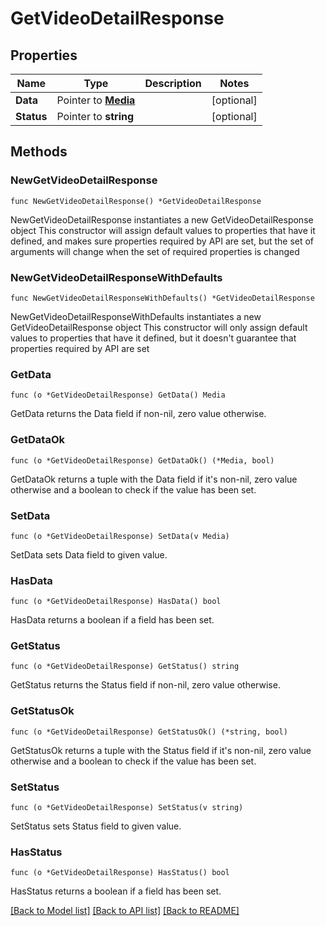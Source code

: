 # GetVideoDetailResponse

## Properties

Name | Type | Description | Notes
------------ | ------------- | ------------- | -------------
**Data** | Pointer to [**Media**](Media.md) |  | [optional] 
**Status** | Pointer to **string** |  | [optional] 

## Methods

### NewGetVideoDetailResponse

`func NewGetVideoDetailResponse() *GetVideoDetailResponse`

NewGetVideoDetailResponse instantiates a new GetVideoDetailResponse object
This constructor will assign default values to properties that have it defined,
and makes sure properties required by API are set, but the set of arguments
will change when the set of required properties is changed

### NewGetVideoDetailResponseWithDefaults

`func NewGetVideoDetailResponseWithDefaults() *GetVideoDetailResponse`

NewGetVideoDetailResponseWithDefaults instantiates a new GetVideoDetailResponse object
This constructor will only assign default values to properties that have it defined,
but it doesn't guarantee that properties required by API are set

### GetData

`func (o *GetVideoDetailResponse) GetData() Media`

GetData returns the Data field if non-nil, zero value otherwise.

### GetDataOk

`func (o *GetVideoDetailResponse) GetDataOk() (*Media, bool)`

GetDataOk returns a tuple with the Data field if it's non-nil, zero value otherwise
and a boolean to check if the value has been set.

### SetData

`func (o *GetVideoDetailResponse) SetData(v Media)`

SetData sets Data field to given value.

### HasData

`func (o *GetVideoDetailResponse) HasData() bool`

HasData returns a boolean if a field has been set.

### GetStatus

`func (o *GetVideoDetailResponse) GetStatus() string`

GetStatus returns the Status field if non-nil, zero value otherwise.

### GetStatusOk

`func (o *GetVideoDetailResponse) GetStatusOk() (*string, bool)`

GetStatusOk returns a tuple with the Status field if it's non-nil, zero value otherwise
and a boolean to check if the value has been set.

### SetStatus

`func (o *GetVideoDetailResponse) SetStatus(v string)`

SetStatus sets Status field to given value.

### HasStatus

`func (o *GetVideoDetailResponse) HasStatus() bool`

HasStatus returns a boolean if a field has been set.


[[Back to Model list]](../README.md#documentation-for-models) [[Back to API list]](../README.md#documentation-for-api-endpoints) [[Back to README]](../README.md)


